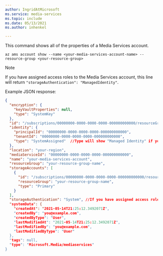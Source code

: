 ```yaml
---
author: IngridAtMicrosoft
ms.service: media-services 
ms.topic: include
ms.date: 05/13/2021
ms.author: inhenkel

---
```


<!--Show Media Services Managed Identity CLI-->

This command shows all of the properties of a Media Services account.

```azurecli-interactive
az ams account show --name <your-media-services-account-name> --resource-group <your-resource-group>
```

> [!NOTE]
> If you have assigned access roles to the Media Services account, this line will return `"storageAuthentication": "ManagedIdentity"`.


Example JSON response:

```json
{
  "encryption": {
    "keyVaultProperties": null,
    "type": "SystemKey"
  },
  "id": "/subscriptions/00000000-0000-0000-0000-000000000000/resourceGroups/your-resource-group-name/providers/Microsoft.Media/mediaservices/your-media-services-account",
  "identity": {
    "principalId": "00000000-0000-0000-0000-000000000000",
    "tenantId": "00000000-0000-0000-0000-000000000000",
    "type": "SystemAssigned"  //Type will show "Managed Identity" if you have assigned a role to the Media Services account.
  },
  "location": "your-region",
  "mediaServiceId": "00000000-0000-0000-0000-000000000000",
  "name": "your-media-services-account",
  "resourceGroup": "your-resource-group-name",
  "storageAccounts": [
    {
      "id": "/subscriptions/00000000-0000-0000-0000-000000000000/resourceGroups/your-resource-group-name/providers/Microsoft.Storage/storageAccounts/your-storage-account-name",
      "resourceGroup": "your-resource-group-name",
      "type": "Primary"
    }
  ],
  "storageAuthentication": "System", //If you have assigned access roles to the account, this line will return storageAuthentication": "ManagedIdentity"
  "systemData": {
    "createdAt": "2021-05-14T21:25:12.3492071Z",
    "createdBy": "you@example.com",
    "createdByType": "User",
    "lastModifiedAt": "2021-05-14T21:25:12.3492071Z",
    "lastModifiedBy": "you@example.com",
    "lastModifiedByType": "User"
  },
  "tags": null,
  "type": "Microsoft.Media/mediaservices"
}
```
